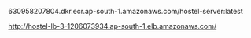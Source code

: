 630958207804.dkr.ecr.ap-south-1.amazonaws.com/hostel-server:latest

http://hostel-lb-3-1206073934.ap-south-1.elb.amazonaws.com/